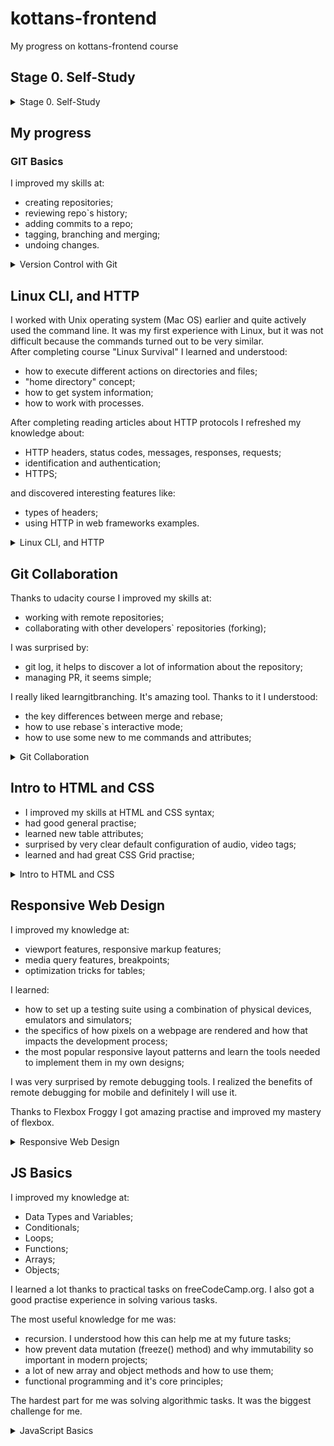 # kottans-frontend
My progress on kottans-frontend course

## Stage 0. Self-Study

<details>
    <summary>Stage 0. Self-Study</summary>

#### General

- [GIT Basics](https://github.com/kottans/frontend/blob/master/tasks/git-intro.md)
- [Linux CLI and Networking](https://github.com/kottans/frontend/blob/master/tasks/linux-cli-http.md)
- [VCS (hello gitty), GitHub and Collaboration](https://github.com/kottans/frontend/blob/master/tasks/git-collaboration.md)

#### Front-End Basics

- [Intro to HTML & CSS](https://github.com/kottans/frontend/blob/master/tasks/html-css-intro.md)
- [Responsive Web Design](https://github.com/kottans/frontend/blob/master/tasks/html-css-responsive.md)
- [HTML & CSS Practice](https://github.com/kottans/frontend/blob/master/tasks/html-css-popup.md)
- [JavaScript Basics](https://github.com/kottans/frontend/blob/master/tasks/js-basics.md)
- [Document Object Model](https://github.com/kottans/frontend/blob/master/tasks/js-dom.md) - practice

#### Advanced Topics

- [Building a Tiny JS World (pre-OOP)](https://github.com/kottans/frontend/blob/master/tasks/js-pre-oop.md) - practice
- [Object oriented JS](https://github.com/kottans/frontend/blob/master/tasks/js-oop.md) - practice
- [OOP exercise](https://github.com/kottans/frontend/blob/master/tasks/js-post-oop.md) - practice
- [Offline Web Applications](https://github.com/kottans/frontend/blob/master/tasks/app-design-offline.md)
- [Memory pair game](https://github.com/kottans/frontend/blob/master/tasks/memory-pair-game.md) — real project!
- [Website Performance Optimization](https://github.com/kottans/frontend/blob/master/tasks/app-design-performance.md)
- [Friends App](https://github.com/kottans/frontend/blob/master/tasks/friends-app.md) - real project!
</details>

## My progress

###  GIT Basics

I improved my skills at:
* creating repositories;
* reviewing repo`s history;
* adding commits to a repo;
* tagging, branching and merging;
* undoing changes. 

<details>
    <summary>Version Control with Git</summary>

![Version Control with Git](./git-basics/Version_Control_with_Git.png)
</details>

## Linux CLI, and HTTP

I worked with Unix operating system (Mac OS) earlier and quite actively used the command line. It was my first experience with Linux, but it was not difficult because the commands turned out to be very similar.<br>
After completing course "Linux Survival" I learned and understood:
* how to execute different actions on directories and files;
* "home directory" concept;
* how to get system information;
* how to work with processes.

After completing reading articles about HTTP protocols I refreshed my knowledge about:
* HTTP headers, status codes, messages, responses, requests; 
* identification and authentication;
* HTTPS;

and discovered interesting features like:
* types of headers;
* using HTTP in web frameworks examples.

<details>
    <summary>Linux CLI, and HTTP</summary>

![linux survival quiz1](./task_linux_cli/linux-survival1.png)
![linux survival quiz2](./task_linux_cli/linux-survival2.png)
![linux survival quiz3](./task_linux_cli/linux-survival3.png)
![linux survival quiz4](./task_linux_cli/linux-survival4.png)
</details>

## Git Collaboration

Thanks to udacity course I improved my skills at:
* working with remote repositories;
* collaborating with other developers` repositories (forking);

I was surprised by:
* git log, it helps to discover a lot of information about the repository;
* managing PR, it seems simple;

I really liked learngitbranching. It's amazing tool. Thanks to it I understood:
* the key differences between merge and rebase;
* how to use rebase`s interactive mode;
* how to use some new to me commands and attributes;

<details>
    <summary>Git Collaboration</summary>

![GitHub Collaboration](./task_git_collaboration/GitHub-Collaboration.png)
![learngitbranching_main](./task_git_collaboration/learngitbranching_main.png)
![learngitbranching_remote](./task_git_collaboration/learngitbranching_remote.png)
</details>

## Intro to HTML and CSS

* I improved my skills at HTML and CSS syntax;
* had good general practise;
* learned new table attributes;
* surprised by very clear default configuration of audio, video tags;
* learned and had great CSS Grid practise;

<details>
    <summary>Intro to HTML and CSS</summary>

![Intro to HTML CSS](./task_html_css_intro/Intro-to-HTML-CSS.png)
![Learn HTML Codecademy](./task_html_css_intro/Learn-HTML-Codecademy.png)
![Learn CSS Codecademy](./task_html_css_intro/Learn-CSS-Codecademy.png)
</details>

## Responsive Web Design

I improved my knowledge at:
* viewport features, responsive markup features;
* media query features, breakpoints;
* optimization tricks for tables;

I learned:
* how to set up a testing suite using a combination of physical devices, emulators and simulators;
* the specifics of how pixels on a webpage are rendered and how that impacts the development process;
* the most popular responsive layout patterns and learn the tools needed to implement them in my own designs;

I was very surprised by remote debugging tools. I realized the benefits of remote debugging for mobile and definitely I will use it.

Thanks to Flexbox Froggy I got amazing practise and improved my mastery of flexbox.

<details>
    <summary>Responsive Web Design</summary>

![Responsive Web Design Fundamentals](./task_responsive_web_design/Responsive-Web-Design-Fundamentals.png)
![Flexbox Froggy](./task_responsive_web_design/Flexbox-Froggy.png)
</details>

## JS Basics

I improved my knowledge at:
* Data Types and Variables;
* Conditionals;
* Loops;
* Functions;
* Arrays;
* Objects;

I learned a lot thanks to practical tasks on freeCodeCamp.org. I also got a good practise experience in solving various tasks.

The most useful knowledge for me was:
* recursion. I understood how this can help me at my future tasks;
* how prevent data mutation (freeze() method) and why immutability so important in modern projects;
* a lot of new array and object methods and how to use them;
* functional programming and it's core principles;

The hardest part for me was solving algorithmic tasks. It was the biggest challenge for me.

<details>
    <summary>JavaScript Basics</summary>

![Intro to JavaScript](./task_js_basics/Intro_to_JavaScript.png)
![freeCodeCamp basics](./task_js_basics/freeCodeCamp_basics.png)
</details>
